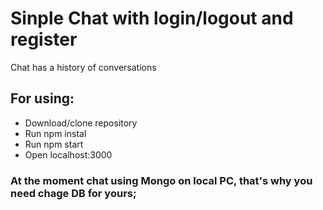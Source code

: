 # Sinple Chat with  login/logout and register

Chat has a history of conversations

## For using:
* Download/clone repository
* Run npm instal
* Run npm start
* Open localhost:3000 


### At the moment chat using Mongo on local PC, that's why you need chage DB for yours;
 
